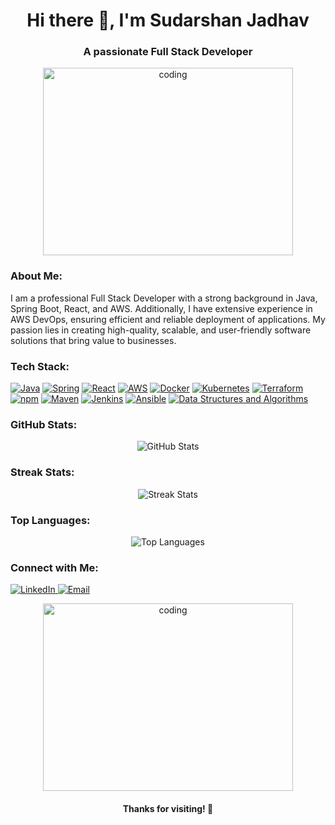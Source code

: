 <!-- Header -->
<h1 align="center">Hi there 👋, I'm Sudarshan Jadhav</h1>
<h3 align="center">A passionate Full Stack Developer</h3>

<!-- Intro -->
<p align="center">
  <img src="https://media.giphy.com/media/qgQUggAC3Pfv687qPC/giphy.gif" alt="coding" width="400" height="300">
</p>

<!-- About Me -->
<h3>About Me:</h3>
<p>I am a professional Full Stack Developer with a strong background in Java, Spring Boot, React, and AWS. Additionally, I have extensive experience in AWS DevOps, ensuring efficient and reliable deployment of applications. My passion lies in creating high-quality, scalable, and user-friendly software solutions that bring value to businesses.</p>

<!-- Tech Stack -->
<h3>Tech Stack:</h3>
<p>
  <a href="https://www.java.com/en/" target="_blank"><img src="https://img.shields.io/badge/Java-ED8B00?style=for-the-badge&logo=java&logoColor=white" alt="Java"></a>
  <a href="https://spring.io/" target="_blank"><img src="https://img.shields.io/badge/Spring-6DB33F?style=for-the-badge&logo=spring&logoColor=white" alt="Spring"></a>
  <a href="https://reactjs.org/" target="_blank"><img src="https://img.shields.io/badge/React-20232A?style=for-the-badge&logo=react&logoColor=61DAFB" alt="React"></a>
  <a href="https://aws.amazon.com/" target="_blank"><img src="https://img.shields.io/badge/AWS-232F3E?style=for-the-badge&logo=amazon-aws&logoColor=white" alt="AWS"></a>
  <a href="https://www.docker.com/" target="_blank"><img src="https://img.shields.io/badge/Docker-2496ED?style=for-the-badge&logo=docker&logoColor=white" alt="Docker"></a>
  <a href="https://kubernetes.io/" target="_blank"><img src="https://img.shields.io/badge/Kubernetes-326CE5?style=for-the-badge&logo=kubernetes&logoColor=white" alt="Kubernetes"></a>
  <a href="https://www.terraform.io/" target="_blank"><img src="https://img.shields.io/badge/Terraform-7B42BC?style=for-the-badge&logo=terraform&logoColor=white" alt="Terraform"></a>
  <a href="https://www.npmjs.com/" target="_blank"><img src="https://img.shields.io/badge/npm-CB3837?style=for-the-badge&logo=npm&logoColor=white" alt="npm"></a>
  <a href="https://maven.apache.org/" target="_blank"><img src="https://img.shields.io/badge/Maven-C71A36?style=for-the-badge&logo=apache-maven&logoColor=white" alt="Maven"></a>
  <a href="https://www.jenkins.io/" target="_blank"><img src="https://img.shields.io/badge/Jenkins-D24939?style=for-the-badge&logo=jenkins&logoColor=white" alt="Jenkins"></a>
  <a href="https://www.ansible.com/" target="_blank"><img src="https://img.shields.io/badge/Ansible-000000?style=for-the-badge&logo=ansible&logoColor=white" alt="Ansible"></a>
  <a href="https://en.wikipedia.org/wiki/Data_structure" target="_blank"><img src="https://img.shields.io/badge/Data%20Structures-0769AD?style=for-the-badge&logo=data%3Aimage/png;base64,iVBORw0KGgoAAAANSUhEUgAAABgAAAAYCAYAAADgdz34AAAABmJLR0QA/wD/AP+gvaeTAAABLElEQVRIie3UP0sCYRzH8c8rSCRXxiAYAg0hzU1jyuRWGgyC4GBoyrWgaEqYpoKAaJqaGkNDKYshgkg6iolHH35/tM+j+3ieCz4/jr0P3EAQBEGQJzKfCWi8DVDG31B6A6CkvyH/DoAk/Q2pdwBE0t/w9RogRP0ATT4JBGT/BARa/AgI6HQNBLT7JCKEFAGhfYshgQBCg4CI8TKGBNp8DQi0+xwSJPAOhRTfAyJm+xiQwGtMEexTSPC1/D0gaLYPGIn+CTxMLuHk6QWOLqwf43r2wt7RE4HTI/sVp4XPEI6qrwHBo9IrKAjEWLjf/v1gbOOxOZg6bWYb7p6R/8wlvw3KslAK0CYNWoTrOtIgcQlnsmkgCIIgeOIdwbH/Wkn2VdEAAAAASUVORK5CYII=" alt="Data Structures and Algorithms"></a>
</p>

<!-- GitHub Stats -->
<h3>GitHub Stats:</h3>
<p align="center">
  <img src="https://github-readme-stats.vercel.app/api?username=sudarshanj01&show_icons=true&theme=radical" alt="GitHub Stats">
</p>

<!-- Streak Stats -->
<h3>Streak Stats:</h3>
<p align="center">
  <img src="https://github-readme-streak-stats.herokuapp.com/?user=sudarshanj01&theme=dark" alt="Streak Stats">
</p>

<!-- Top Languages -->
<h3>Top Languages:</h3>
<p align="center">
  <img src="https://github-readme-stats.vercel.app/api/top-langs/?username=sudarshanj01&layout=compact&theme=dark" alt="Top Languages">
</p>

<!-- Contact Me -->
<h3>Connect with Me:</h3>
<p>
  <a href="https://www.linkedin.com/in/sudarshan-jadhav-8a3982199">
    <img src="https://img.shields.io/badge/LinkedIn-0077B5?style=for-the-badge&logo=linkedin&logoColor=white" alt="LinkedIn">
  </a>
  <a href="mailto:sudarshan08062001@gmail.com">
    <img src="https://img.shields.io/badge/Email-D14836?style=for-the-badge&logo=gmail&logoColor=white" alt="Email">
  </a>
</p>

<!-- Footer -->
<p align="center">
  <img src="https://i.giphy.com/media/v1.Y2lkPTc5MGI3NjExN2F1bDdwN3kxMXRtdGpiMmNkN2RoNDh2MjMxcDBkNWIzNnFmcG03NiZlcD12MV9pbnRlcm5hbF9naWZfYnlfaWQmY3Q9Zw/ZfK4cXKJTTay1Ava29/giphy.gif" alt="coding" width="400" height="300">
</p>
<h4 align="center">Thanks for visiting! 🙏</h4>
